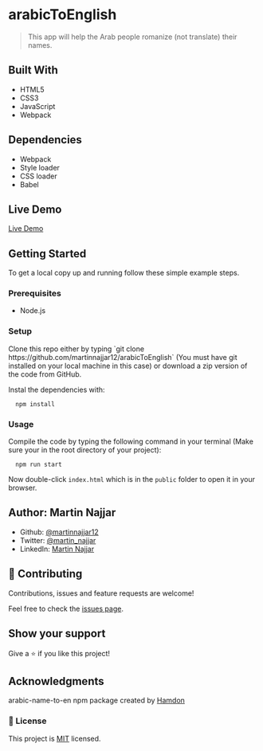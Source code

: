 # arabicToEnglish

> This app will help the Arab people romanize (not translate) their names.

## Built With

- HTML5
- CSS3
- JavaScript
- Webpack

## Dependencies

- Webpack
- Style loader
- CSS loader
- Babel

## Live Demo

[Live Demo](https://rawcdn.githack.com/martinnajjar12/arabicToEnglish/23de694cde7cc129ebeca05fbc824df72dfe088e/public/index.html)

## Getting Started

To get a local copy up and running follow these simple example steps.

### Prerequisites

- Node.js

### Setup

<p>Clone this repo either by typing `git clone https://github.com/martinnajjar12/arabicToEnglish` (You must have git installed on your local machine in this case) or download a zip version of the code from GitHub.</p>

<p>Instal the dependencies with:</p>

```
  npm install
```

### Usage

Compile the code by typing the following command in your terminal (Make sure your in the root directory of your project):

```
  npm run start
```

Now double-click `index.html` which is in the `public` folder to open it in your browser.

## Author: Martin Najjar

- Github: [@martinnajjar12](https://github.com/martinnajjar12)
- Twitter: [@martin_najjar](https://twitter.com/martin_najjar)
- LinkedIn: [Martin Najjar](https://www.linkedin.com/in/martinnajjar12/)

## 🤝 Contributing

Contributions, issues and feature requests are welcome!

Feel free to check the [issues page](https://github.com/martinnajjar12/arabicToEnglish/issues).

## Show your support

Give a ⭐️ if you like this project!

## Acknowledgments

arabic-name-to-en npm package created by [Hamdon](https://github.com/hamdongunner)

### 📝 License

This project is [MIT](https://github.com/martinnajjar12/arabicToEnglish/blob/development/LICENSE) licensed.
